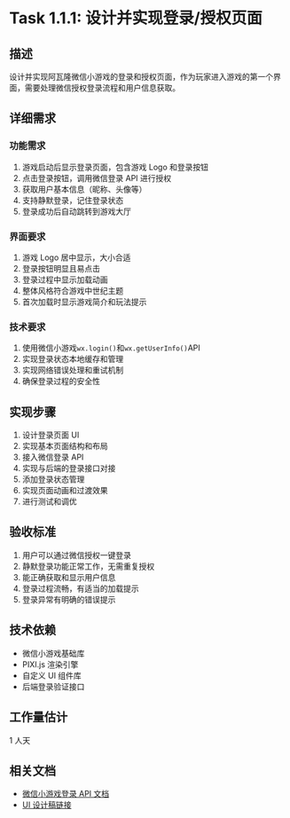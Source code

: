 # Task 1.1.1: 设计并实现登录/授权页面

## 描述

设计并实现阿瓦隆微信小游戏的登录和授权页面，作为玩家进入游戏的第一个界面，需要处理微信授权登录流程和用户信息获取。

## 详细需求

### 功能需求

1. 游戏启动后显示登录页面，包含游戏 Logo 和登录按钮
2. 点击登录按钮，调用微信登录 API 进行授权
3. 获取用户基本信息（昵称、头像等）
4. 支持静默登录，记住登录状态
5. 登录成功后自动跳转到游戏大厅

### 界面要求

1. 游戏 Logo 居中显示，大小合适
2. 登录按钮明显且易点击
3. 登录过程中显示加载动画
4. 整体风格符合游戏中世纪主题
5. 首次加载时显示游戏简介和玩法提示

### 技术要求

1. 使用微信小游戏`wx.login()`和`wx.getUserInfo()`API
2. 实现登录状态本地缓存和管理
3. 实现网络错误处理和重试机制
4. 确保登录过程的安全性

## 实现步骤

1. 设计登录页面 UI
2. 实现基本页面结构和布局
3. 接入微信登录 API
4. 实现与后端的登录接口对接
5. 添加登录状态管理
6. 实现页面动画和过渡效果
7. 进行测试和调优

## 验收标准

1. 用户可以通过微信授权一键登录
2. 静默登录功能正常工作，无需重复授权
3. 能正确获取和显示用户信息
4. 登录过程流畅，有适当的加载提示
5. 登录异常有明确的错误提示

## 技术依赖

- 微信小游戏基础库
- PIXI.js 渲染引擎
- 自定义 UI 组件库
- 后端登录验证接口

## 工作量估计

1 人天

## 相关文档

- [微信小游戏登录 API 文档](https://developers.weixin.qq.com/minigame/dev/api/open-api/login/wx.login.html)
- [UI 设计稿链接](待补充)
